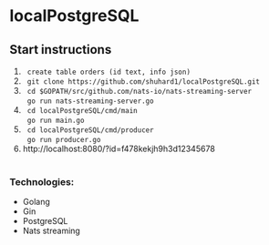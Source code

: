 # localPostgreSQL

## Start instructions

1.
   ``` create table orders (id text, info json)```<br/>
2.
   ``` git clone https://github.com/shuhard1/localPostgreSQL.git```<br/>
3. 
   ``` cd $GOPATH/src/github.com/nats-io/nats-streaming-server```<br/>
   ``` go run nats-streaming-server.go```<br/>
4.
   ``` cd localPostgreSQL/cmd/main```<br/>
   ``` go run main.go```<br/>
5. 
   ``` cd localPostgreSQL/cmd/producer```<br/>
   ``` go run producer.go```<br/>
6. http://localhost:8080/?id=f478kekjh9h3d12345678<br/><br/>
### Technologies:
- Golang
- Gin
- PostgreSQL
- Nats streaming
